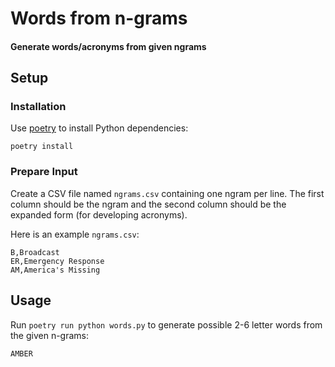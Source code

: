 # Words from n-grams
#### Generate words/acronyms from given ngrams

## Setup

### Installation

Use [poetry](https://github.com/sdispater/poetry) to install Python dependencies:

    poetry install

### Prepare Input

Create a CSV file named `ngrams.csv` containing one ngram per line. The first column should be the ngram and the second column should be the expanded form (for developing acronyms).

Here is an example `ngrams.csv`:
```
B,Broadcast
ER,Emergency Response
AM,America's Missing
```

## Usage

Run `poetry run python words.py` to generate possible 2-6 letter words from the given n-grams:

```
AMBER
```

